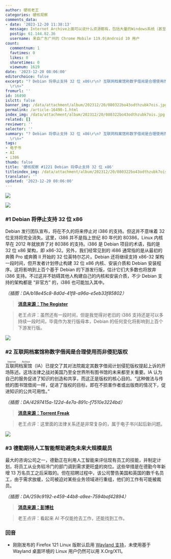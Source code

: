 ```yaml
---
author: 硬核老王
categories: 硬核观察
comments_data:
- date: '2023-12-20 11:38:13'
  message: Internet Archive上面可以说什么资源都有，包括大量的Windows系统（甚至包括不少泄露或公开发布的测试版）。如果要打击盗版，这些资源可能也会被删除。
  postip: 61.144.82.36
  username: 来自广东广州的 Chrome Mobile 119.0|Android 10 用户
count:
  commentnum: 1
  favtimes: 0
  likes: 0
  sharetimes: 0
  viewnum: 1619
date: '2023-12-20 08:06:00'
editorchoice: false
excerpt: "? Debian 将停止支持 32 位 x86\r\n? 互联网档案馆称数字借阅是合理使用而非侵犯版权\r\n? 德勤期待人工智能帮助避免未来大规模裁员\r\n»
  \r\n»"
fromurl: ''
id: 16490
islctt: false
banner_img: /data/attachment/album/202312/20/080322bo43odthzubk7ois.jpg
permalink: /article-16490-1.html
index_img: /data/attachment/album/202312/20/080322bo43odthzubk7ois.jpg
related: []
reviewer: ''
selector: ''
summary: "? Debian 将停止支持 32 位 x86\r\n? 互联网档案馆称数字借阅是合理使用而非侵犯版权\r\n? 德勤期待人工智能帮助避免未来大规模裁员\r\n»
  \r\n»"
tags:
- 电子书
- AI
- i386
thumb: false
title: '硬核观察 #1221 Debian 将停止支持 32 位 x86'
titleindex_img: /data/attachment/album/202312/20/080322bo43odthzubk7ois.jpg
translator: ''
updated: '2023-12-20 08:06:00'
---
```


![](/data/attachment/album/202312/20/080322bo43odthzubk7ois.jpg)


![](/data/attachment/album/202312/20/080335a5t5i5ttht7b454m.png)


### #1 Debian 将停止支持 32 位 x86


Debian 发行团队宣布，将在不久的将来停止对 i386 的支持。但这并不意味着 32 位支持将完全消失。这里，i386 并不是指上世纪 80 年代的 80386，Linux 内核早在 2012 年就放弃了对 80386 的支持。i386 是 Debian 项目的术语，指的是 32 位 x86 架构，即 x86-32。另外，我们经常见到的 i686 通常指的是从最初的奔腾 Pro 或奔腾 II 开始的 32 位英特尔芯片。Debian 还将继续支持 x86-32 架构一段时间，但开发者计划停止构建 32 位 x86 内核、安装介质和 Debian 安装程序。这将影响到上百个基于 Debian 的下游发行版，估计它们大多数也将放弃 i386 支持。不过这并不妨碍其他人构建自己的内核和安装介质，不少 Debian 支持的架构都是 “非官方” 的，i386 也可能加入其中。


*（插图：DA/b18e45c8-8d0d-41f8-a96a-e5eb33f85802）*



> 
> **[消息来源：The Register](https://www.theregister.com/2023/12/19/debian_to_drop_x86_32/)**
> 
> 
> 



> 
> 老王点评：虽然还有一段时间，但是我觉得对老旧的 i386 支持还是可以多持续一段时间，毕竟作为发行版母本，Debian 的任何变化将影响到上百个下游发行版。
> 
> 
> 


![](/data/attachment/album/202312/20/080413yrrub5fvvyg5xvuu.png)


### #2 互联网档案馆称数字借阅是合理使用而非侵犯版权


<ruby> 互联网档案馆 <rt>  Internet Archive </rt></ruby>（IA）已提交了其对法院裁定其数字借阅计划侵犯版权提起上诉的开场陈述。这场法律之战对美国乃至全世界所有图书馆的未来都至关重要。IA 认为自己的服务促进了知识的创造和共享，而这正是版权的核心目的。“这种做法与传统的图书馆借阅一样，促进了版权的目标，即在不损害作者或出版商的情况下，促进知识的公共可用性。”


*（插图：DA/4297415a-122d-4e7a-891c-f7510e3224bd）*



> 
> **[消息来源：Torrent Freak](https://torrentfreak.com/internet-archive-digital-lending-is-fair-use-not-copyright-infringement-231218/)**
> 
> 
> 



> 
> 老王点评：这里面的法律关系还是非常复杂的，属于电子书兴起后新问题。
> 
> 
> 


![](/data/attachment/album/202312/20/080540imyvva9t9k8njn89.png)


### #3 德勤期待人工智能帮助避免未来大规模裁员


最大的咨询公司之一，德勤正在利用人工智能来评估现有员工的技能，并制定计划，将员工从业务较冷门的部门调到需求更旺盛的岗位。这些举措是在德勤今年新增 13 万名员工之后采取的。但在招聘过程中，该公司警告美国和英国的数千名员工，由于需求放缓，公司被迫对某些业务领域进行重组，他们的工作有可能被裁员。


*（插图：DA/259c9192-e459-44b8-a9ee-7594baf42894）*



> 
> **[消息来源：彭博社](https://www.bloomberg.com/news/articles/2023-12-17/ai-could-be-helping-deloitte-avoid-mass-layoffs-in-the-future)**
> 
> 
> 



> 
> 老王点评：看起来 AI 不仅能抢去工作，还能找到工作。
> 
> 
> 


### 回音


* 刚刚发布的 Firefox 121 Linux 版默认启用 [Wayland 支持](https://www.phoronix.com/news/Firefox-121-Available)，未使用基于 Wayland 桌面环境的 Linux 用户仍然可以用 X.Org/X11。
